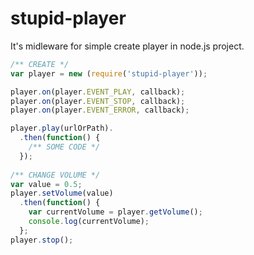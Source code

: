 # stupid-player

It's midleware for simple create player in node.js project.

```javascript
/** CREATE */
var player = new (require('stupid-player'));

player.on(player.EVENT_PLAY, callback);
player.on(player.EVENT_STOP, callback);
player.on(player.EVENT_ERROR, callback);

player.play(urlOrPath).
  .then(function() {
    /** SOME CODE */
  });
  
/** CHANGE VOLUME */
var value = 0.5;
player.setVolume(value)
  .then(function() {
    var currentVolume = player.getVolume();
    console.log(currentVolume);
  };
player.stop();
```

